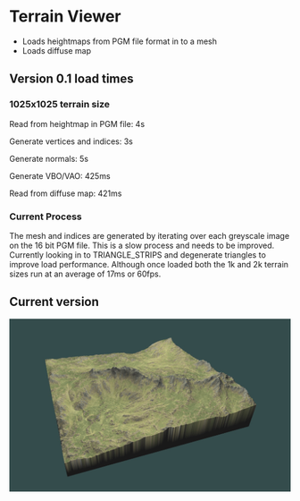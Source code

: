 # Terrain Viewer

- Loads heightmaps from PGM file format in to a mesh
- Loads diffuse map

## Version 0.1 load times

### 1025x1025 terrain size
Read from heightmap in PGM file: 4s

Generate vertices and indices: 3s

Generate normals: 5s

Generate VBO/VAO: 425ms

Read from diffuse map: 421ms

### Current Process
The mesh and indices are generated by iterating over each greyscale image on the 16 bit PGM file. This is a slow process and needs to be improved. Currently looking in to TRIANGLE_STRIPS and degenerate triangles to improve load performance. Although once loaded both the 1k and 2k terrain sizes run at an average of 17ms or 60fps.

## Current version
![](current.jpg)
